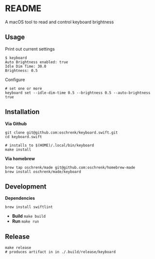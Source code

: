 # README

A macOS tool to read and control keyboard brightness

## Usage

Print out current settings

```
$ keyboard
Auto Brightness enabled: true
Idle Dim Time: 30.0
Brightness: 0.5
```

Configure

```
# set one or more
keyboard set --idle-dim-time 0.5 --brightness 0.5 --auto-brightness true
```

## Installation

**Via Github**

```
git clone git@github.com:oschrenk/keyboard.swift.git
cd keyboard.swift

# installs to $(HOME)/.local/bin/keyboard
make install
```

**Via homebrew**

```
brew tap oschrenk/made git@github.com:oschrenk/homebrew-made
brew install oschrenk/made/keyboard
```

## Development

**Dependencies**

```
brew install swiftlint
```

- **Build** `make build`
- **Run** `make run`

## Release

```
make release
# produces artifact in in ./.build/release/keyboard
```
